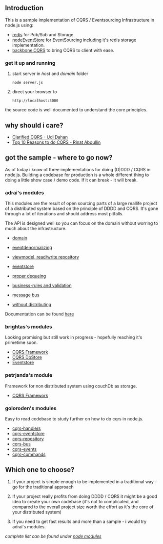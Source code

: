 ## Introduction

This is a sample implementation of CQRS / Eventsourcing Infrastructure in node.js using:

- [redis](http://redis.io/) for Pub/Sub and Storage.
- [nodeEventStore](https://github.com/jamuhl/nodeEventStore) for EventSourcing including it's redis storage implementation.
- [backbone.CQRS](https://github.com/jamuhl/backbone.CQRS) to bring CQRS to client with ease.

### get it up and running
        
1.  start server in _host_ and _domain_ folder

        node server.js
        
1.  direct your browser to 

        http://localhost:3000
        
the source code is well documented to understand the core principles.

## why should i care?

- [Clarified CQRS - Udi Dahan](http://www.udidahan.com/2009/12/09/clarified-cqrs/)
- [Top 10 Reasons to do CQRS - Rinat Abdullin](http://abdullin.com/journal/2010/10/22/top-10-reasons-to-do-cqrs-in-a-pdf.html)
               
## got the sample - where to go now?

As of today i know of three implementations for doing (D)DDD / CQRS in node.js. Building a codebase for production is a whole different 
thing to doing a little show case / demo code. If it can break - it will break.

### adrai's modules

This modules are the result of open sourcing parts of a large reallife project of a distributed system based on the principle of 
DDDD and CQRS. It's gone through a lot of iterations and should address most pitfalls.

The API is designed well so you can focus on the domain without worring to much about the infrastructure.

- [domain](https://github.com/adrai/node-cqrs-domain)
- [eventdenormalizing](https://github.com/adrai/node-cqrs-eventdenormalizer)
- [viewmodel, read/write repository](https://github.com/adrai/node-viewmodel)
- [eventstore](https://github.com/jamuhl/nodeEventStore)
- [proper dequeing](https://github.com/adrai/node-queue)
- [business-rules and validation](https://github.com/adrai/rule-validator)
- [message bus](https://github.com/adrai/rabbitmq-nodejs-client)

- [without distributing](https://github.com/adrai/node-cqs)


Documentation can be found [here](http://adrai.github.com/cqrs/)

### brightas's modules

Looking promising but still work in progress - hopefully reaching it's primetime soon.

- [CQRS Framework](https://github.com/brighthas/cqrsnode)
- [CQRS DbStore](https://github.com/brighthas/cqrsnode.dbstore)
- [Eventstore](https://github.com/brighthas/cqrsnode.eventstore)

### petrjanda's module

Framework for non distributed system using couchDb as storage.

- [CQRS Framework](https://github.com/petrjanda/node-cqrs)


### goloroden's modules

Easy to read codebase to study further on how to do cqrs in node.js. 

- [cqrs-handlers](https://github.com/goloroden/cqrs-handlers)
- [cqrs-eventstore](https://github.com/goloroden/cqrs-eventstore)
- [cqrs-repository](https://github.com/goloroden/cqrs-repository)
- [cqrs-bus](https://github.com/goloroden/cqrs-bus)
- [cqrs-events](https://github.com/goloroden/cqrs-events)
- [cqrs-commands](https://github.com/goloroden/cqrs-commands)


## Which one to choose?

1.  If your project is simple enough to be implemented in a traditional way - go for the traditional approach

2.  If your project really profits from doing DDDD / CQRS it might be a good idea to create your own codebase (it's not to complicated, and 
compared to the overall project size worth the effort as it's the core of your distributed system)

3.  If you need to get fast results and more than a sample - i would try adrai's modules.


_complete list can be found under [node modules](https://github.com/joyent/node/wiki/Modules#wiki-ddd-cqrs-es)_

